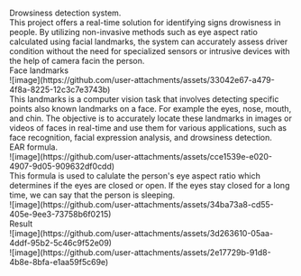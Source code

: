 </br>
Drowsiness detection system.
</br> 
This project offers a real-time solution for identifying signs drowisness in people. By utilizing non-invasive methods such as eye aspect ratio calculated using facial landmarks, the system can accurately assess driver condition without the need for specialized sensors or intrusive devices with the help of camera facin the person.
</br>
Face landmarks
</br>
![image](https://github.com/user-attachments/assets/33042e67-a479-4f8a-8225-12c3c7e3743b)
</br>
This landmarks is a computer vision task that involves detecting specific points also known landmarks on a face. For example the eyes, nose, mouth, and chin. The objective is to accurately locate these landmarks in images or videos of faces in real-time and use them for various applications, such as face recognition, facial expression analysis, and drowsiness detection.
</br>
EAR formula.
</br>
![image](https://github.com/user-attachments/assets/cce1539e-e020-4907-9d05-909632df0cdd)
</br>
This formula is used to calulate the person's eye aspect ratio which determines if the eyes are closed or open. If the eyes stay closed for a long time, we can say that the person is sleeping.
</br>
![image](https://github.com/user-attachments/assets/34ba73a8-cd55-405e-9ee3-73758b6f0215)
</br>
Result
</br>
![image](https://github.com/user-attachments/assets/3d263610-05aa-4ddf-95b2-5c46c9f52e09)
</br>
![image](https://github.com/user-attachments/assets/2e17729b-91d8-4b8e-8bfa-e1aa59f5c69e)
